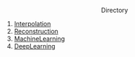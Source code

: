 <p align=center> Directory </p>

1. [Interpolation](./interpolation)
2. [Reconstruction](./reconstruction)
3. [MachineLearning](./machineLearning)
4. [DeepLearning](./deepLearning)

